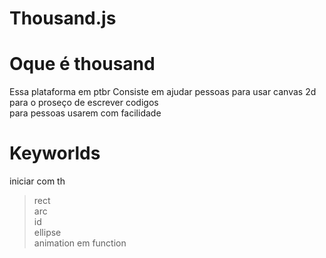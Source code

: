 # Thousand.js
# Oque é thousand
Essa plataforma em ptbr Consiste em ajudar pessoas para usar canvas 2d para o proseço de escrever codigos  
para pessoas usarem com facilidade
# Keyworlds  
iniciar com th  
> rect  
> arc  
> id  
> ellipse  
> animation em function 
